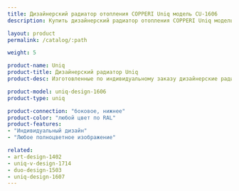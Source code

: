 ```yaml
---
title: Дизайнерский радиатор отопления COPPERI Uniq модель CU-1606
description: Купить дизайнерский радиатор отопления COPPERI Uniq модель CU-1606 по цене производителя в Москве.

layout: product
permalink: /catalog/:path

weight: 5

product-name: Uniq
product-title: Дизайнерский радиатор Uniq
product-desc: Изготовленные по индивидуальному заказу дизайнерские радиаторы COPPERI Uniq с полноцветными изображениями на передней панели позволят Вам воплотить в жизнь самые смелые и оригинальные проекты интерьеров. Творите! Ваша фантазия не ограничена.

product-model: uniq-design-1606
product-type: uniq

product-connection: "боковое, нижнее"
product-color: "любой цвет по RAL"
product-features:
- "Индивидуальный дизайн"
- "Любое полноцветное изображение"

related:
- art-design-1402
- uniq-v-design-1714
- duo-design-1503
- uniq-design-1607
---
```

